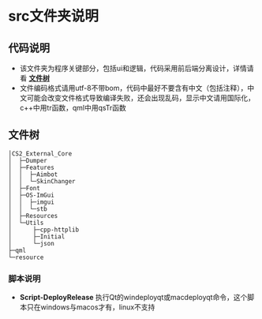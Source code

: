 # src文件夹说明

## 代码说明

* 该文件夹为程序关键部分，包括ui和逻辑，代码采用前后端分离设计，详情请看 [**文件树**](##文件树)
* 文件编码格式请用utf-8不带bom，代码中最好不要含有中文（包括注释），中文可能会改变文件格式导致编译失败，还会出现乱码，显示中文请用国际化，c++中用tr函数，qml中用qsTr函数

## 文件树

```
│CS2_External_Core
│  ├─Dumper
│  ├─Features
│  │  ├─Aimbot
│  │  └─SkinChanger
│  ├─Font
│  ├─OS-ImGui
│  │  ├─imgui
│  │  └─stb
│  ├─Resources
│  └─Utils
│      ├─cpp-httplib
│      ├─Initial
│      └─json
├─qml
└─resource
```

### 脚本说明

* **Script-DeployRelease** 执行Qt的windeployqt或macdeployqt命令，这个脚本只在windows与macos才有，linux不支持
